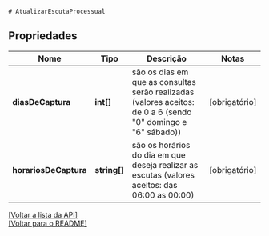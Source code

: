     # AtualizarEscutaProcessual

## Propriedades
Nome | Tipo | Descrição | Notas
------------ | ------------- | ------------- | -------------
**diasDeCaptura** | **int[]** | são os dias em que as consultas serão realizadas (valores aceitos: de 0 a 6 (sendo "0" domingo e "6" sábado)) | [obrigatório]
**horariosDeCaptura** | **string[]** | são os horários do dia em que deseja realizar as escutas (valores aceitos: das 06:00 as 00:00) | [obrigatório] 

[[Voltar a lista da API]](../../../README.md#Documentação-para-os-Endpoints-da-API)    
[[Voltar para o README]](../../../README.md#Intima.ai---SDK-PHP)
